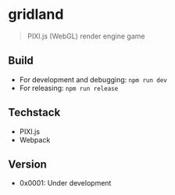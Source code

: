# gridland
> PIXI.js (WebGL) render engine game

## Build

- For development and debugging: `npm run dev`
- For releasing: `npm run release`

## Techstack

- PIXI.js
- Webpack

## Version

- 0x0001: Under development

